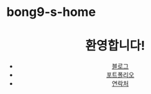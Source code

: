 # bong9-s-home

<html lang="ko">
<head>
    <meta charset="UTF-8">
    <meta name="viewport" content="width=device-width, initial-scale=1.0">
<body>
    <header>
        <h1>환영합니다!</h1>
        <nav>
            <ul>
                <li><a href="blog.html">블로그</a></li>
                <li><a href="portfolio.html">포트폴리오</a></li>
                <li><a href="#contact">연락처</a></li>
            </ul>
        </nav>
    </header>
    <!-- 나머지 내용 추가 -->
</body>
</html>
